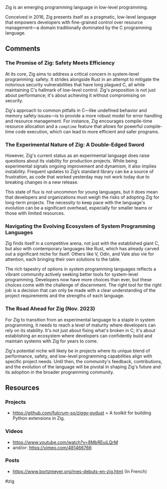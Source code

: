 Zig is an emerging programming language in low-level programming.

Conceived in 2016, Zig presents itself as a pragmatic, low-level language that empowers developers with fine-grained control over resource management—a domain traditionally dominated by the C programming language.

## Comments

### The Promise of Zig: Safety Meets Efficiency

At its core, Zig aims to address a critical concern in system-level programming: safety. It strides alongside Rust in an attempt to mitigate the notorious security vulnerabilities that have long plagued C, all while maintaining C's hallmark of low-level control. Zig's proposition is not just about performance; it's about achieving it without compromising on security.

Zig's approach to common pitfalls in C—like undefined behavior and memory safety issues—is to provide a more robust model for error handling and resource management. For instance, Zig encourages compile-time resource allocation and a `comptime` feature that allows for powerful compile-time code execution, which can lead to more efficient and safer programs.

### The Experimental Nature of Zig: A Double-Edged Sword

However, Zig's current status as an experimental language does raise questions about its viability for production projects. While being experimental signals ongoing improvement and dynamism, it also implies instability. Frequent updates to Zig’s standard library can be a source of frustration, as code that worked yesterday may not work today due to breaking changes in a new release.

This state of flux is not uncommon for young languages, but it does mean that developers and organizations must weigh the risks of adopting Zig for long-term projects. The necessity to keep pace with the language's evolution can be a significant overhead, especially for smaller teams or those with limited resources.

### Navigating the Evolving Ecosystem of System Programming Languages

Zig finds itself in a competitive arena, not just with the established giant C, but also with contemporary languages like Rust, which has already carved out a significant niche for itself. Others like V, Odin, and Vale also vie for attention, each bringing their own solutions to the table.

The rich tapestry of options in system programming languages reflects a vibrant community actively seeking better tools for system-level programming. Developers now have more choices than ever, but these choices come with the challenge of discernment. The right tool for the right job is a decision that can only be made with a clear understanding of the project requirements and the strengths of each language.

### The Road Ahead for Zig (Nov. 2023)

For Zig to transition from an experimental language to a staple in system programming, it needs to reach a level of maturity where developers can rely on its stability. It's not just about fixing what's broken in C; it's about establishing an ecosystem where developers can confidently build and maintain systems with Zig for years to come.

Zig's potential niche will likely be in projects where its unique blend of performance, safety, and low-level programming capabilities align with specific project needs. Until then, the community's feedback, contributions, and the evolution of the language will be pivotal in shaping Zig's future and its adoption in the broader programming community.

## Resources

### Projects

- https://github.com/fulcrum-so/ziggy-pydust = A toolkit for building Python extensions in Zig.

### Videos

- https://www.youtube.com/watch?v=8MbREuiLQrM
- and/or: https://vimeo.com/481466766

### Posts

- https://www.bortzmeyer.org/mes-debuts-en-zig.html (In French)


#zig
